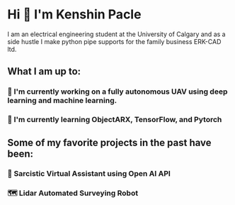 # Hi :wave: I'm Kenshin Pacle

I am an electrical engineering student at the University of Calgary and as a side hustle I make python pipe supports 
for the family business ERK-CAD ltd. 

## What I am up to:
###	:flight_departure: I'm currently working on a fully autonomous UAV using deep learning and machine learning. 
### :microscope: I'm currently learning ObjectARX, TensorFlow, and Pytorch

## Some of my favorite projects in the past have been:
### :robot: Sarcistic Virtual Assistant using Open AI API
### :world_map: Lidar Automated Surveying Robot

